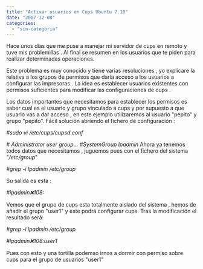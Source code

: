 ```yaml
---
title: "Activar usuarios en Cups Ubuntu 7.10"
date: "2007-12-08"
categories: 
  - "sin-categoria"
---
```


Hace unos días que me puse a manejar mi servidor de cups en remoto y tuve mis problemillas . Al final se resumen en los usuarios que te piden para realizar determinadas operaciones.

Este problema es muy conocido y tiene varias resoluciones , yo explicare la relativa a los grupos de permisos que daría acceso a los usuarios a configurar las impresoras . La idea es establecer usuarios existentes con permisos suficientes para modificar las configuraciones de cups .

Los datos importantes que necesitamos para establecer los permisos es saber cual es el usuario y grupo vinculado a cups y por supuesto a que usuario vas a dar acceso , en este ejemplo utilizaremos al usuario "pepito" y grupo "pepito". Fácil solución abriendo el fichero de configuración :

_#sudo vi /etc/cups/cupsd.conf_

_\# Administrator user group... #SystemGroup lpadmin_ Ahora ya tenemos todos datos que necesitamos , juguemos pues con el fichero del sistema "_/etc/group_"

_#grep -i lpadmin /etc/group_

Su salida es esta :

_#lpadmin:x:108:_

Vemos que el grupo de cups esta totalmente aislado del sistema , hemos de añadir el grupo "user1" y este podrá configurar cups. Tras la modificación el resultado será:

_#grep -i lpadmin /etc/group_

_#lpadmin:x:108:user1_

Pues con esto y una tortilla podemso irnos a dormir con permiso sobre cups para el grupo de usuarios "user1"
